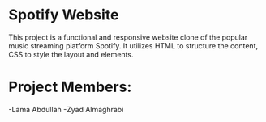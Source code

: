 # Spotify Website
This project is a functional and responsive website clone of the popular music streaming platform Spotify. It utilizes HTML to structure the content, CSS to style the layout and elements.

# Project Members:
-Lama Abdullah
-Zyad Almaghrabi
